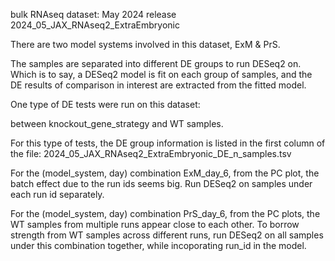 bulk RNAseq dataset: May 2024 release 2024_05_JAX_RNAseq2_ExtraEmbryonic

There are two model systems involved in this dataset, ExM & PrS.

The samples are separated into different DE groups to run DESeq2 on.
Which is to say, a DESeq2 model is fit on each group of samples, and the DE results of comparison in interest are extracted from the fitted model.

One type of DE tests were run on this dataset:

between knockout_gene_strategy and WT samples.

For this type of tests, the DE group information is listed in the first column of the file:
    2024_05_JAX_RNAseq2_ExtraEmbryonic_DE_n_samples.tsv

For the (model_system, day) combination ExM_day_6, from the PC plot, the batch effect due to the run ids seems big.
Run DESeq2 on samples under each run id separately.

For the (model_system, day) combination PrS_day_6, from the PC plots, the WT samples from multiple runs appear close to each other.
To borrow strength from WT samples across different runs, run DESeq2 on all samples under this combination together, while incoporating run_id in the model.
